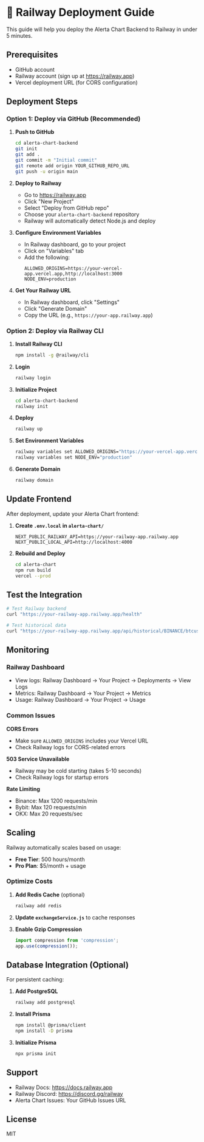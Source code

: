 # 🚂 Railway Deployment Guide

This guide will help you deploy the Alerta Chart Backend to Railway in under 5 minutes.

## Prerequisites

- GitHub account
- Railway account (sign up at https://railway.app)
- Vercel deployment URL (for CORS configuration)

## Deployment Steps

### Option 1: Deploy via GitHub (Recommended)

1. **Push to GitHub**
   ```bash
   cd alerta-chart-backend
   git init
   git add .
   git commit -m "Initial commit"
   git remote add origin YOUR_GITHUB_REPO_URL
   git push -u origin main
   ```

2. **Deploy to Railway**
   - Go to https://railway.app
   - Click "New Project"
   - Select "Deploy from GitHub repo"
   - Choose your `alerta-chart-backend` repository
   - Railway will automatically detect Node.js and deploy

3. **Configure Environment Variables**
   - In Railway dashboard, go to your project
   - Click on "Variables" tab
   - Add the following:
     ```
     ALLOWED_ORIGINS=https://your-vercel-app.vercel.app,http://localhost:3000
     NODE_ENV=production
     ```

4. **Get Your Railway URL**
   - In Railway dashboard, click "Settings"
   - Click "Generate Domain"
   - Copy the URL (e.g., `https://your-app.railway.app`)

### Option 2: Deploy via Railway CLI

1. **Install Railway CLI**
   ```bash
   npm install -g @railway/cli
   ```

2. **Login**
   ```bash
   railway login
   ```

3. **Initialize Project**
   ```bash
   cd alerta-chart-backend
   railway init
   ```

4. **Deploy**
   ```bash
   railway up
   ```

5. **Set Environment Variables**
   ```bash
   railway variables set ALLOWED_ORIGINS="https://your-vercel-app.vercel.app"
   railway variables set NODE_ENV="production"
   ```

6. **Generate Domain**
   ```bash
   railway domain
   ```

## Update Frontend

After deployment, update your Alerta Chart frontend:

1. **Create `.env.local` in `alerta-chart/`**
   ```env
   NEXT_PUBLIC_RAILWAY_API=https://your-railway-app.railway.app
   NEXT_PUBLIC_LOCAL_API=http://localhost:4000
   ```

2. **Rebuild and Deploy**
   ```bash
   cd alerta-chart
   npm run build
   vercel --prod
   ```

## Test the Integration

```bash
# Test Railway backend
curl "https://your-railway-app.railway.app/health"

# Test historical data
curl "https://your-railway-app.railway.app/api/historical/BINANCE/btcusdt/60?from=1700000000000&to=1700086400000&limit=2000"
```

## Monitoring

### Railway Dashboard
- View logs: Railway Dashboard → Your Project → Deployments → View Logs
- Metrics: Railway Dashboard → Your Project → Metrics
- Usage: Railway Dashboard → Your Project → Usage

### Common Issues

**CORS Errors**
- Make sure `ALLOWED_ORIGINS` includes your Vercel URL
- Check Railway logs for CORS-related errors

**503 Service Unavailable**
- Railway may be cold starting (takes 5-10 seconds)
- Check Railway logs for startup errors

**Rate Limiting**
- Binance: Max 1200 requests/min
- Bybit: Max 120 requests/min
- OKX: Max 20 requests/sec

## Scaling

Railway automatically scales based on usage:
- **Free Tier**: 500 hours/month
- **Pro Plan**: $5/month + usage

### Optimize Costs

1. **Add Redis Cache** (optional)
   ```bash
   railway add redis
   ```

2. **Update `exchangeService.js`** to cache responses

3. **Enable Gzip Compression**
   ```javascript
   import compression from 'compression';
   app.use(compression());
   ```

## Database Integration (Optional)

For persistent caching:

1. **Add PostgreSQL**
   ```bash
   railway add postgresql
   ```

2. **Install Prisma**
   ```bash
   npm install @prisma/client
   npm install -D prisma
   ```

3. **Initialize Prisma**
   ```bash
   npx prisma init
   ```

## Support

- Railway Docs: https://docs.railway.app
- Railway Discord: https://discord.gg/railway
- Alerta Chart Issues: Your GitHub Issues URL

## License

MIT

